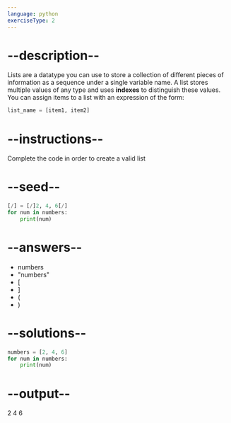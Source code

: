 ```yaml
---
language: python
exerciseType: 2
---
```


# --description--

Lists are a datatype you can use to store a collection of different pieces of information as a sequence under a single variable name.
A list stores multiple values of any type and uses **indexes** to distinguish these values.
You can assign items to a list with an expression of the form:
```python
list_name = [item1, item2]
```

# --instructions--

Complete the code in order to create a valid list

# --seed--

```python
[/] = [/]2, 4, 6[/]
for num in numbers:
    print(num)
```

# --answers--

- numbers
- "numbers"
- [
- ]
- (
- )

# --solutions--

```python
numbers = [2, 4, 6]
for num in numbers:
    print(num)
```

# --output--

2
4
6
